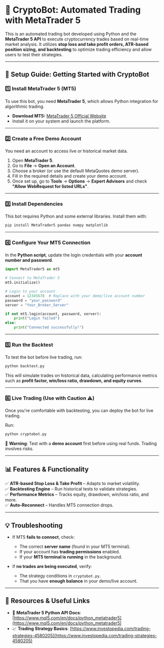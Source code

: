 # 📌 CryptoBot: Automated Trading with MetaTrader 5

This is an automated trading bot developed using Python and the **MetaTrader 5 API** to execute cryptocurrency trades based on real-time market analysis. It utilizes **stop loss and take profit orders, ATR-based position sizing, and backtesting** to optimize trading efficiency and allow users to test their strategies.

---

## 🚀 **Setup Guide: Getting Started with CryptoBot**

### **1️⃣ Install MetaTrader 5 (MT5)**
To use this bot, you need **MetaTrader 5**, which allows Python integration for algorithmic trading.

- **Download MT5:** [MetaTrader 5 Official Website](https://www.metatrader5.com/en/download)
- Install it on your system and launch the platform.

---

### **2️⃣ Create a Free Demo Account**
You need an account to access live or historical market data.

1. Open **MetaTrader 5**.
2. Go to **File** → **Open an Account**.
3. Choose a broker (or use the default MetaQuotes demo server).
4. Fill in the required details and create your demo account.
5. Once set up, go to **Tools** → **Options** → **Expert Advisors** and check **"Allow WebRequest for listed URLs"**.

---

### **3️⃣ Install Dependencies**
This bot requires Python and some external libraries. Install them with:

```sh
pip install MetaTrader5 pandas numpy matplotlib
```

---

### **4️⃣ Configure Your MT5 Connection**
In the **Python script**, update the login credentials with your **account number and password**.

```python
import MetaTrader5 as mt5

# Connect to MetaTrader 5
mt5.initialize()

# Login to your account
account = 12345678  # Replace with your demo/live account number
password = "your_password"
server = "Your_Broker_Server"

if not mt5.login(account, password, server):
    print("Login failed")
else:
    print("Connected successfully!")
```

---

### **5️⃣ Run the Backtest**
To test the bot before live trading, run:

```sh
python backtest.py
```

This will simulate trades on historical data, calculating performance metrics such as **profit factor, win/loss ratio, drawdown, and equity curves**.

---

### **6️⃣ Live Trading (Use with Caution ⚠️)**
Once you're comfortable with backtesting, you can deploy the bot for live trading.

Run:

```sh
python cryptobot.py
```

🚨 **Warning**: Test with a **demo account** first before using real funds. Trading involves risks.

---

## 📊 **Features & Functionality**
✅ **ATR-based Stop Loss & Take Profit** – Adapts to market volatility.  
✅ **Backtesting Engine** – Run historical tests to validate strategies.  
✅ **Performance Metrics** – Tracks equity, drawdown, win/loss ratio, and more.  
✅ **Auto-Reconnect** – Handles MT5 connection drops.  

---

## 💡 **Troubleshooting**
- If MT5 **fails to connect**, check:
  - The correct **server name** (found in your MT5 terminal).
  - If your account has **trading permissions** enabled.
  - If your **MT5 terminal is running** in the background.

- If **no trades are being executed**, verify:
  - The strategy conditions in `cryptobot.py`.
  - That you have **enough balance** in your demo/live account.

---

## 🔗 **Resources & Useful Links**
- 📘 **MetaTrader 5 Python API Docs**: [https://www.mql5.com/en/docs/python_metatrader5](https://www.mql5.com/en/docs/python_metatrader5)  
- 📈 **Trading Strategy Basics**: [https://www.investopedia.com/trading-strategies-4580205](https://www.investopedia.com/trading-strategies-4580205)  
